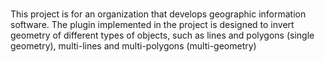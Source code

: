 # 
This project is for an organization that develops geographic information software. The plugin implemented in the project is designed to invert geometry of different types of objects, such as lines and polygons (single geometry), multi-lines and multi-polygons (multi-geometry)
